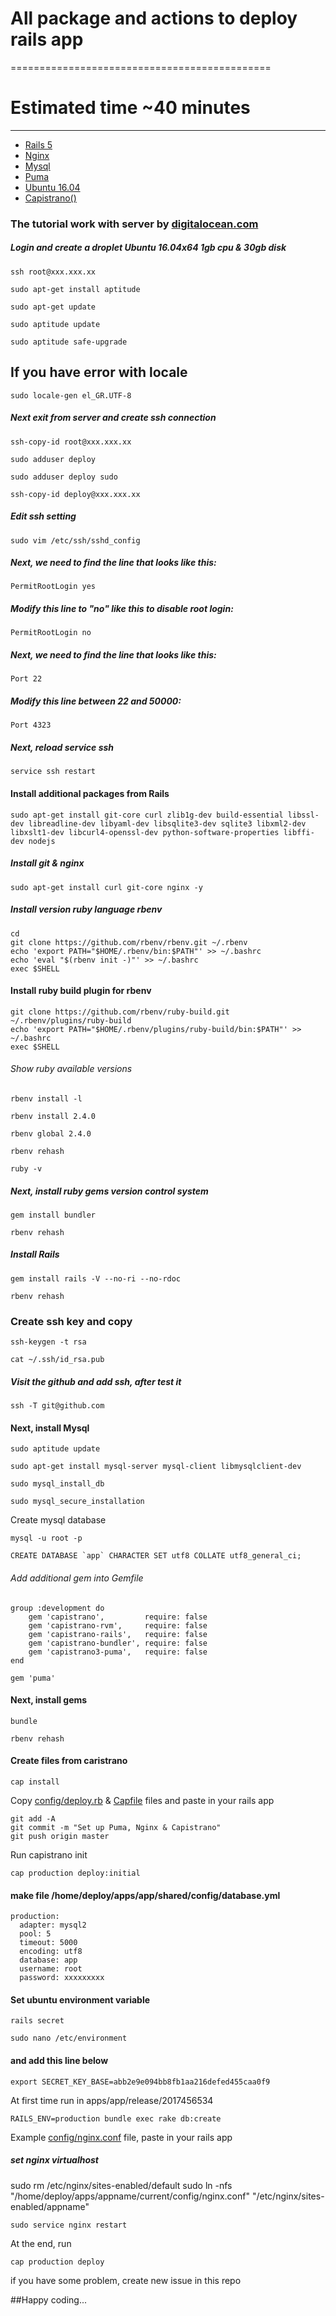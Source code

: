 # All package and actions to deploy rails app
=============================================
# Estimated time ~40 minutes
-----------------------------

* [Rails 5](http://rubyonrails.org/)
* [Nginx](https://www.nginx.com/resources/wiki/)
* [Mysql](https://www.mysql.com/)
* [Puma](http://puma.io/)
* [Ubuntu 16.04](https://www.ubuntu.com/)
* [Capistrano()](http://capistranorb.com/)


### The tutorial work with server by [digitalocean.com](https://m.do.co/c/03deef324558)
##### Login and create a droplet Ubuntu 16.04x64 1gb cpu & 30gb disk

```
ssh root@xxx.xxx.xx

sudo apt-get install aptitude

sudo apt-get update

sudo aptitude update

sudo aptitude safe-upgrade
```
If you have error with locale
------------------------------
```
sudo locale-gen el_GR.UTF-8
```
##### Next exit from server and create ssh connection
```
ssh-copy-id root@xxx.xxx.xx

sudo adduser deploy

sudo adduser deploy sudo

ssh-copy-id deploy@xxx.xxx.xx
```

##### Edit ssh setting
```
sudo vim /etc/ssh/sshd_config
```
##### Next, we need to find the line that looks like this:

```
PermitRootLogin yes
```
##### Modify this line to "no" like this to disable root login:
```
PermitRootLogin no
```

##### Next, we need to find the line that looks like this:
```
Port 22
```
##### Modify this line between 22 and 50000:

```
Port 4323
```

##### Next, reload service ssh
```
service ssh restart
```

#### Install additional packages from Rails
```
sudo apt-get install git-core curl zlib1g-dev build-essential libssl-dev libreadline-dev libyaml-dev libsqlite3-dev sqlite3 libxml2-dev libxslt1-dev libcurl4-openssl-dev python-software-properties libffi-dev nodejs
```


##### Install git & nginx
```
sudo apt-get install curl git-core nginx -y
```

##### Install version ruby language rbenv
```
cd
git clone https://github.com/rbenv/rbenv.git ~/.rbenv
echo 'export PATH="$HOME/.rbenv/bin:$PATH"' >> ~/.bashrc
echo 'eval "$(rbenv init -)"' >> ~/.bashrc
exec $SHELL
```


#### Install ruby build plugin for rbenv

```
git clone https://github.com/rbenv/ruby-build.git ~/.rbenv/plugins/ruby-build
echo 'export PATH="$HOME/.rbenv/plugins/ruby-build/bin:$PATH"' >> ~/.bashrc
exec $SHELL
```


###### Show ruby available versions

```
rbenv install -l

rbenv install 2.4.0

rbenv global 2.4.0

rbenv rehash

ruby -v
```

##### Next, install ruby gems version control system

```
gem install bundler

rbenv rehash
```


##### Install Rails

```
gem install rails -V --no-ri --no-rdoc

rbenv rehash
```


### Create ssh key and copy

```
ssh-keygen -t rsa

cat ~/.ssh/id_rsa.pub
```

##### Visit the github and add ssh, after test it

```
ssh -T git@github.com
```


#### Next, install Mysql
```
sudo aptitude update

sudo apt-get install mysql-server mysql-client libmysqlclient-dev

sudo mysql_install_db

sudo mysql_secure_installation
```

Create mysql database

```
mysql -u root -p

CREATE DATABASE `app` CHARACTER SET utf8 COLLATE utf8_general_ci;
```



###### Add additional gem into Gemfile

```
group :development do
    gem 'capistrano',         require: false
    gem 'capistrano-rvm',     require: false
    gem 'capistrano-rails',   require: false
    gem 'capistrano-bundler', require: false
    gem 'capistrano3-puma',   require: false
end

gem 'puma'
```

#### Next, install gems

```
bundle

rbenv rehash
```

#### Create files from caristrano

```
cap install
```




Copy [config/deploy.rb](../master/config/deploy.rb) & [Capfile](../master/Capfile) files
 and paste in your rails app



```
git add -A
git commit -m "Set up Puma, Nginx & Capistrano"
git push origin master
```

Run capistrano init

```
cap production deploy:initial
```



#### make file /home/deploy/apps/app/shared/config/database.yml
```
production:
  adapter: mysql2
  pool: 5
  timeout: 5000
  encoding: utf8
  database: app
  username: root
  password: xxxxxxxxx
```



#### Set ubuntu environment variable
```
rails secret

sudo nano /etc/environment
```

#### and add this line below

```
export SECRET_KEY_BASE=abb2e9e094bb8fb1aa216defed455caa0f9
```


At first time run in apps/app/release/2017456534

```
RAILS_ENV=production bundle exec rake db:create
```

Example [config/nginx.conf](../master/config/nginx.conf) file, paste in your rails app


##### set nginx virtualhost
sudo rm /etc/nginx/sites-enabled/default
sudo ln -nfs "/home/deploy/apps/appname/current/config/nginx.conf" "/etc/nginx/sites-enabled/appname"


```
sudo service nginx restart
```


At the end, run

```
cap production deploy
```

if you have some problem, create new issue in this repo

##Happy coding...




